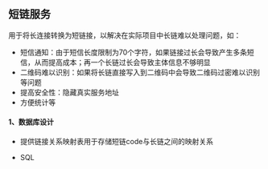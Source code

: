 ## 短链服务

用于将长连接转换为短链接，以解决在实际项目中长链难以处理问题，如：

* 短信通知：由于短信长度限制为70个字符，如果链接过长会导致产生多条短信，从而提高成本；再一个长链过长会导致主体信息不够明显
* 二维码难以识别：如果将长链直接写入到二维码中会导致二维码过密难以识别等问题
* 提高安全性：隐藏真实服务地址
* 方便统计等

#### 1、数据库设计

* 提供链接关系映射表用于存储短链code与长链之间的映射关系

* SQL

  ```sql
  ```

  

